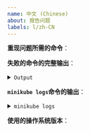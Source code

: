 ```yaml
---
name: 中文 (Chinese)
about: 报告问题
labels: l/zh-CN
---
```

<!-- 请在报告问题时使用此模板，并提供尽可能详细的信息。否则可能导致响应延迟。谢谢！-->

**重现问题所需的命令**：

**失败的命令的完整输出**：
<details><summary><code>Output</code></summary><br><pre>


</pre></details>


**`minikube logs`命令的输出**：
<details><summary><code>minikube logs</code></summary><br><pre>


</pre></details>


**使用的操作系统版本**：
